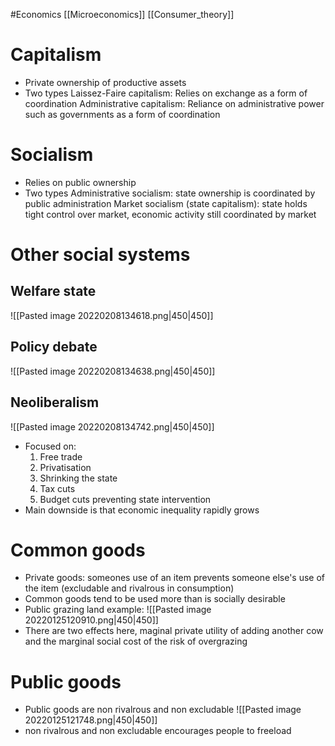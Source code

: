 #Economics 
[[Microeconomics]]
[[Consumer_theory]]
# Capitalism
- Private ownership of productive assets
- Two types
	Laissez-Faire capitalism: Relies on exchange as a form of coordination
	Administrative capitalism: Reliance on administrative power such as governments as a form of coordination
# Socialism
- Relies on public ownership
- Two types
	Administrative socialism: state ownership is coordinated by public administration
	Market socialism (state capitalism): state holds tight control over market, economic activity still coordinated by market
	
# Other social systems
## Welfare state
![[Pasted image 20220208134618.png|450|450]]
## Policy debate
![[Pasted image 20220208134638.png|450|450]]

## Neoliberalism
![[Pasted image 20220208134742.png|450|450]]
- Focused on:
	1. Free trade
	2. Privatisation
	3. Shrinking the state
	4. Tax cuts
	5. Budget cuts preventing state intervention
- Main downside is that economic inequality rapidly grows

# Common goods
- Private goods: someones use of an item prevents someone else's use of the item (excludable and rivalrous in consumption)
- Common goods tend to be used more than is socially desirable
- Public grazing land example:
![[Pasted image 20220125120910.png|450|450]]
- There are two effects here, maginal private utility of adding another cow and the marginal social cost of the risk of overgrazing

# Public goods
- Public goods are non rivalrous and non excludable
![[Pasted image 20220125121748.png|450|450]]
- non rivalrous and non excludable encourages people to freeload 